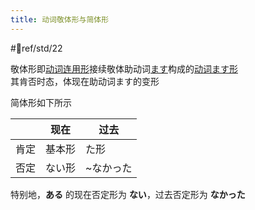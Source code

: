 ```yaml
---
title: 动词敬体形与简体形
---
```

 #📖ref/std/22  

敬体形即[动词连用形](动词活用形.md)接续敬体助动词[ます](../5.auxi_verb/ます.md)构成的[动词ます形](动词ます形.md)  
其肯否时态，体现在助动词ます的变形  

简体形如下所示  

|     | 现在  | 过去    |
| --- | --- | ----- |
| 肯定  | 基本形 | た形    |
| 否定  | ない形 | ~なかった |

特别地，**ある** 的现在否定形为 **ない**，过去否定形为 **なかった**  
